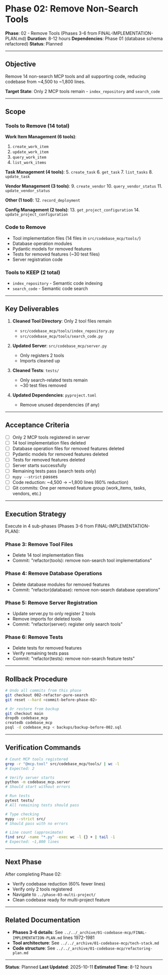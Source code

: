 # Phase 02: Remove Non-Search Tools

**Phase**: 02 - Remove Tools (Phases 3-6 from FINAL-IMPLEMENTATION-PLAN.md)
**Duration**: 8-12 hours
**Dependencies**: Phase 01 (database schema refactored)
**Status**: Planned

---

## Objective

Remove 14 non-search MCP tools and all supporting code, reducing codebase from ~4,500 to ~1,800 lines.

**Target State**: Only 2 MCP tools remain - `index_repository` and `search_code`

---

## Scope

### Tools to Remove (14 total)

**Work Item Management (6 tools)**:
1. `create_work_item`
2. `update_work_item`
3. `query_work_item`
4. `list_work_items`

**Task Management (4 tools)**:
5. `create_task`
6. `get_task`
7. `list_tasks`
8. `update_task`

**Vendor Management (3 tools)**:
9. `create_vendor`
10. `query_vendor_status`
11. `update_vendor_status`

**Other (1 tool)**:
12. `record_deployment`

**Config Management (2 tools)**:
13. `get_project_configuration`
14. `update_project_configuration`

### Code to Remove

- Tool implementation files (14 files in `src/codebase_mcp/tools/`)
- Database operation modules
- Pydantic models for removed features
- Tests for removed features (~30 test files)
- Server registration code

### Tools to KEEP (2 total)

- `index_repository` - Semantic code indexing
- `search_code` - Semantic code search

---

## Key Deliverables

1. **Cleaned Tool Directory**: Only 2 tool files remain
   - `src/codebase_mcp/tools/index_repository.py`
   - `src/codebase_mcp/tools/search_code.py`

2. **Updated Server**: `src/codebase_mcp/server.py`
   - Only registers 2 tools
   - Imports cleaned up

3. **Cleaned Tests**: `tests/`
   - Only search-related tests remain
   - ~30 test files removed

4. **Updated Dependencies**: `pyproject.toml`
   - Remove unused dependencies (if any)

---

## Acceptance Criteria

- [ ] Only 2 MCP tools registered in server
- [ ] 14 tool implementation files deleted
- [ ] Database operation files for removed features deleted
- [ ] Pydantic models for removed features deleted
- [ ] Tests for removed features deleted
- [ ] Server starts successfully
- [ ] Remaining tests pass (search tests only)
- [ ] `mypy --strict` passes
- [ ] Code reduction: ~4,500 → ~1,800 lines (60% reduction)
- [ ] Git commits: One per removed feature group (work_items, tasks, vendors, etc.)

---

## Execution Strategy

Execute in 4 sub-phases (Phases 3-6 from FINAL-IMPLEMENTATION-PLAN):

### Phase 3: Remove Tool Files
- Delete 14 tool implementation files
- Commit: "refactor(tools): remove non-search tool implementations"

### Phase 4: Remove Database Operations
- Delete database modules for removed features
- Commit: "refactor(database): remove non-search database operations"

### Phase 5: Remove Server Registration
- Update server.py to only register 2 tools
- Remove imports for deleted tools
- Commit: "refactor(server): register only search tools"

### Phase 6: Remove Tests
- Delete tests for removed features
- Verify remaining tests pass
- Commit: "refactor(tests): remove non-search feature tests"

---

## Rollback Procedure

```bash
# Undo all commits from this phase
git checkout 002-refactor-pure-search
git reset --hard <commit-before-phase-02>

# Or restore from backup
git checkout main
dropdb codebase_mcp
createdb codebase_mcp
psql -d codebase_mcp < backups/backup-before-002.sql
```

---

## Verification Commands

```bash
# Count MCP tools registered
grep -r "@mcp.tool" src/codebase_mcp/tools/ | wc -l
# Expected: 2

# Verify server starts
python -m codebase_mcp.server
# Should start without errors

# Run tests
pytest tests/
# All remaining tests should pass

# Type checking
mypy --strict src/
# Should pass with no errors

# Line count (approximate)
find src/ -name "*.py" -exec wc -l {} + | tail -1
# Expected: ~1,800 lines
```

---

## Next Phase

After completing Phase 02:
- Verify codebase reduction (60% fewer lines)
- Verify only 2 tools registered
- Navigate to `../phase-03-multi-project/`
- Clean codebase ready for multi-project feature

---

## Related Documentation

- **Phases 3-6 details**: See `../../_archive/01-codebase-mcp/FINAL-IMPLEMENTATION-PLAN.md` lines 1972-1981
- **Tool architecture**: See `../../_archive/01-codebase-mcp/tech-stack.md`
- **Code structure**: See `../../_archive/01-codebase-mcp/refactoring-plan.md`

---

**Status**: Planned
**Last Updated**: 2025-10-11
**Estimated Time**: 8-12 hours
